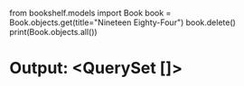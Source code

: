 from bookshelf.models import Book
book = Book.objects.get(title="Nineteen Eighty-Four")
book.delete()
print(Book.objects.all())
# Output: <QuerySet []>